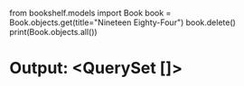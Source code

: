 from bookshelf.models import Book
book = Book.objects.get(title="Nineteen Eighty-Four")
book.delete()
print(Book.objects.all())
# Output: <QuerySet []>